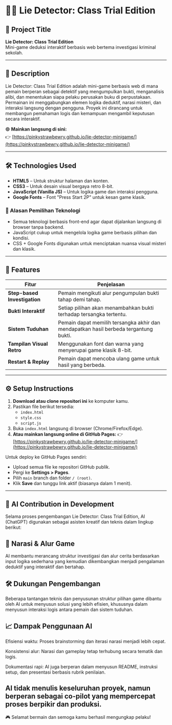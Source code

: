 # 🕵️‍♀️ Lie Detector: Class Trial Edition

## 🎯 Project Title
**Lie Detector: Class Trial Edition**  
Mini-game deduksi interaktif berbasis web bertema investigasi kriminal sekolah.

---

## 📘 Description

Lie Detector: Class Trial Edition adalah mini-game berbasis web di mana pemain berperan sebagai detektif yang mengumpulkan bukti, menganalisis alibi, dan menentukan siapa pelaku perusakan buku di perpustakaan.  
Permainan ini menggabungkan elemen logika deduktif, narasi misteri, dan interaksi langsung dengan pengguna. Proyek ini dirancang untuk membangun pemahaman logis dan kemampuan mengambil keputusan secara interaktif.

🟢 **Mainkan langsung di sini:**  
👉 [https://pinkystrawbewry.github.io/lie-detector-minigame/](https://pinkystrawbewry.github.io/lie-detector-minigame/)

---

## 🛠 Technologies Used

- **HTML5** – Untuk struktur halaman dan konten.
- **CSS3** – Untuk desain visual bergaya retro 8-bit.
- **JavaScript (Vanilla JS)** – Untuk logika game dan interaksi pengguna.
- **Google Fonts** – Font "Press Start 2P" untuk kesan game klasik.

### 🎯 Alasan Pemilihan Teknologi
- Semua teknologi berbasis front-end agar dapat dijalankan langsung di browser tanpa backend.
- JavaScript cukup untuk mengelola logika game berbasis pilihan dan kondisi.
- CSS + Google Fonts digunakan untuk menciptakan nuansa visual misteri dan klasik.

---

## 🌟 Features

| Fitur | Penjelasan |
|-------|------------|
| **Step-based Investigation** | Pemain mengikuti alur pengumpulan bukti tahap demi tahap. |
| **Bukti Interaktif** | Setiap pilihan akan menambahkan bukti terhadap tersangka tertentu. |
| **Sistem Tuduhan** | Pemain dapat memilih tersangka akhir dan mendapatkan hasil berbeda tergantung bukti. |
| **Tampilan Visual Retro** | Menggunakan font dan warna yang menyerupai game klasik 8-bit. |
| **Restart & Replay** | Pemain dapat mencoba ulang game untuk hasil yang berbeda. |

---

## ⚙️ Setup Instructions

1. **Download atau clone repositori ini** ke komputer kamu.
2. Pastikan file berikut tersedia:
   - `index.html`
   - `style.css`
   - `script.js`
3. Buka `index.html` langsung di browser (Chrome/Firefox/Edge).
4. **Atau mainkan langsung online di GitHub Pages:**
   👉 [https://pinkystrawbewry.github.io/lie-detector-minigame/](https://pinkystrawbewry.github.io/lie-detector-minigame/)

Untuk deploy ke GitHub Pages sendiri:
- Upload semua file ke repositori GitHub publik.
- Pergi ke **Settings > Pages**.
- Pilih `main` branch dan folder `/ (root)`.
- Klik **Save** dan tunggu link aktif (biasanya dalam 1 menit).

---

## 🤖 AI Contribution in Development
Selama proses pengembangan Lie Detector: Class Trial Edition, AI (ChatGPT) digunakan sebagai asisten kreatif dan teknis dalam lingkup berikut:

## 🧠 Narasi & Alur Game
AI membantu merancang struktur investigasi dan alur cerita berdasarkan input logika sederhana yang kemudian dikembangkan menjadi pengalaman deduktif yang interaktif dan bertahap.

## 🛠️ Dukungan Pengembangan
Beberapa tantangan teknis dan penyusunan struktur pilihan game dibantu oleh AI untuk menyusun solusi yang lebih efisien, khususnya dalam menyusun interaksi logis antara pemain dan sistem tuduhan.

## 📈 Dampak Penggunaan AI

Efisiensi waktu: Proses brainstorming dan iterasi narasi menjadi lebih cepat.

Konsistensi alur: Narasi dan gameplay tetap terhubung secara tematik dan logis.

Dokumentasi rapi: AI juga berperan dalam menyusun README, instruksi setup, dan presentasi berbasis rubrik penilaian.

AI tidak menulis keseluruhan proyek, namun berperan sebagai co-pilot yang mempercepat proses berpikir dan produksi.
---

🎮 Selamat bermain dan semoga kamu berhasil mengungkap pelaku!
